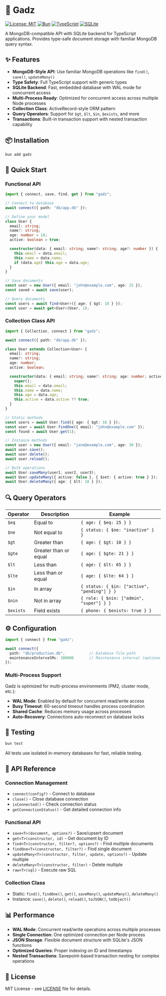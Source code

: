 # 🚀 Gadz

[![License: MIT](https://img.shields.io/badge/License-MIT-yellow.svg)](https://opensource.org/licenses/MIT)
[![Bun](https://img.shields.io/badge/Bun-1.0+-000000?logo=bun&logoColor=white)](https://bun.sh)
[![TypeScript](https://img.shields.io/badge/TypeScript-5.0+-3178C6?logo=typescript&logoColor=white)](https://www.typescriptlang.org/)
[![SQLite](https://img.shields.io/badge/SQLite-3.0+-003B57?logo=sqlite&logoColor=white)](https://sqlite.org/)

A MongoDB-compatible API with SQLite backend for TypeScript applications. Provides type-safe document storage with familiar MongoDB query syntax.

## ✨ Features

- **MongoDB-Style API**: Use familiar MongoDB operations like `find()`, `save()`, `updateMany()`
- **Type Safety**: Full TypeScript support with generic types
- **SQLite Backend**: Fast, embedded database with WAL mode for concurrent access
- **Multi-Process Ready**: Optimized for concurrent access across multiple Node processes
- **Collection Class**: ActiveRecord-style ORM pattern
- **Query Operators**: Support for `$gt`, `$lt`, `$in`, `$exists`, and more
- **Transactions**: Built-in transaction support with nested transaction capability

## 📦 Installation

```bash
bun add gadz
```

## 🎯 Quick Start

### Functional API

```typescript
import { connect, save, find, get } from "gadz";

// Connect to database
await connect({ path: "db/app.db" });

// Define your model
class User {
  email: string;
  name?: string;
  age: number = 18;
  active: boolean = true;

  constructor(data: { email: string; name?: string; age?: number }) {
    this.email = data.email;
    this.name = data.name;
    if (data.age) this.age = data.age;
  }
}

// Save documents
const user = new User({ email: "john@example.com", age: 25 });
const saved = await save(user);

// Query documents
const users = await find<User>({ age: { $gt: 18 } });
const user = await get<User>(User, 1);
```

### Collection Class API

```typescript
import { Collection, connect } from "gadz";

await connect({ path: "db/app.db" });

class User extends Collection<User> {
  email: string;
  name?: string;
  age: number;
  active: boolean;

  constructor(data: { email: string; name?: string; age: number; active?: boolean }) {
    super();
    this.email = data.email;
    this.name = data.name;
    this.age = data.age;
    this.active = data.active ?? true;
  }
}

// Static methods
const users = await User.find({ age: { $gt: 18 } });
const user = await User.findOne({ email: "john@example.com" });
const found = await User.get(1);

// Instance methods
const user = new User({ email: "jane@example.com", age: 30 });
await user.save();
await user.delete();
await user.reload();

// Bulk operations
await User.saveMany(user1, user2, user3);
await User.updateMany({ active: false }, { $set: { active: true } });
await User.deleteMany({ age: { $lt: 18 } });
```

## 🔍 Query Operators

| Operator | Description | Example |
|----------|-------------|---------|
| `$eq` | Equal to | `{ age: { $eq: 25 } }` |
| `$ne` | Not equal to | `{ status: { $ne: "inactive" } }` |
| `$gt` | Greater than | `{ age: { $gt: 18 } }` |
| `$gte` | Greater than or equal | `{ age: { $gte: 21 } }` |
| `$lt` | Less than | `{ age: { $lt: 65 } }` |
| `$lte` | Less than or equal | `{ age: { $lte: 64 } }` |
| `$in` | In array | `{ status: { $in: ["active", "pending"] } }` |
| `$nin` | Not in array | `{ role: { $nin: ["admin", "super"] } }` |
| `$exists` | Field exists | `{ phone: { $exists: true } }` |

## ⚙️ Configuration

```typescript
import { connect } from "gadz";

await connect({
  path: "db/production.db",           // Database file path
  maintenanceIntervalMs: 300000       // Maintenance interval (optional)
});
```

### Multi-Process Support

Gadz is optimized for multi-process environments (PM2, cluster mode, etc.):

- **WAL Mode**: Enabled by default for concurrent read/write access
- **Busy Timeout**: 60-second timeout handles process coordination
- **Shared Cache**: Reduces memory usage across processes
- **Auto-Recovery**: Connections auto-reconnect on database locks

## 🧪 Testing

```bash
bun test
```

All tests use isolated in-memory databases for fast, reliable testing.

## 📝 API Reference

### Connection Management
- `connect(config?)` - Connect to database
- `close()` - Close database connection
- `isConnected()` - Check connection status
- `getConnectionStatus()` - Get detailed connection info

### Functional API
- `save<T>(document, options?)` - Save/upsert document
- `get<T>(constructor, id)` - Get document by ID
- `find<T>(constructor, filter?, options?)` - Find multiple documents
- `findOne<T>(constructor, filter?)` - Find single document
- `updateMany<T>(constructor, filter, update, options?)` - Update multiple
- `deleteMany<T>(constructor, filter)` - Delete multiple
- `raw<T>(sql)` - Execute raw SQL

### Collection Class
- Static: `find()`, `findOne()`, `get()`, `saveMany()`, `updateMany()`, `deleteMany()`
- Instance: `save()`, `delete()`, `reload()`, `toJSON()`, `toObject()`

## 📊 Performance

- **WAL Mode**: Concurrent read/write operations across multiple processes
- **Single Connection**: One optimized connection per Node process
- **JSON Storage**: Flexible document structure with SQLite's JSON functions
- **Optimized Queries**: Proper indexing on ID and timestamps
- **Nested Transactions**: Savepoint-based transaction nesting for complex operations

## 📄 License

MIT License - see [LICENSE](LICENSE) file for details.